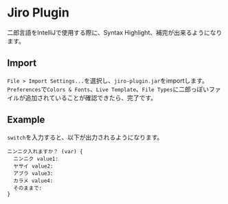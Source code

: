 # Jiro Plugin

二郎言語をIntelliJで使用する際に、Syntax Highlight、補完が出来るようになります。

## Import
`File > Import Settings...`を選択し、`jiro-plugin.jar`をimportします。  
`Preferences`で`Colors & Fonts`、`Live Template`、`File Types`に二郎っぽいファイルが追加されていることが確認できたら、完了です。  

## Example
`switch`を入力すると、以下が出力されるようになります。
```
ニンニク入れますか？ (var) {
  ニンニク value1:
  ヤサイ value2:
  アブラ value3:
  カラメ value4:
  そのままで:
}
```

